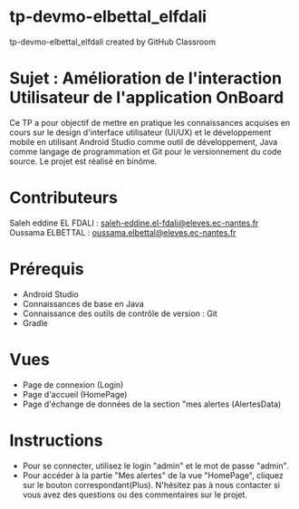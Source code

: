 # tp-devmo-elbettal_elfdali
tp-devmo-elbettal_elfdali created by GitHub Classroom

# Sujet : Amélioration de l'interaction Utilisateur de l'application OnBoard 


Ce TP a pour objectif de mettre en pratique les connaissances acquises en cours sur le design d'interface utilisateur (UI/UX) et le développement mobile en utilisant Android Studio comme outil de développement, Java comme langage de programmation et Git pour le versionnement du code source. Le projet est réalisé en binôme.

# Contributeurs
Saleh eddine EL FDALI : saleh-eddine.el-fdali@eleves.ec-nantes.fr
Oussama ELBETTAL : oussama.elbettal@eleves.ec-nantes.fr
# Prérequis
- Android Studio
- Connaissances de base en Java
- Connaissance des outils de contrôle de version : Git
- Gradle
# Vues
- Page de connexion (Login)
- Page d'accueil (HomePage)
- Page d'échange de données de la section "mes alertes (AlertesData)
# Instructions
- Pour se connecter, utilisez le login "admin" et le mot de passe "admin".
- Pour accéder à la partie "Mes alertes" de la vue "HomePage", cliquez sur le bouton correspondant(Plus).
N'hésitez pas à nous contacter si vous avez des questions ou des commentaires sur le projet.
